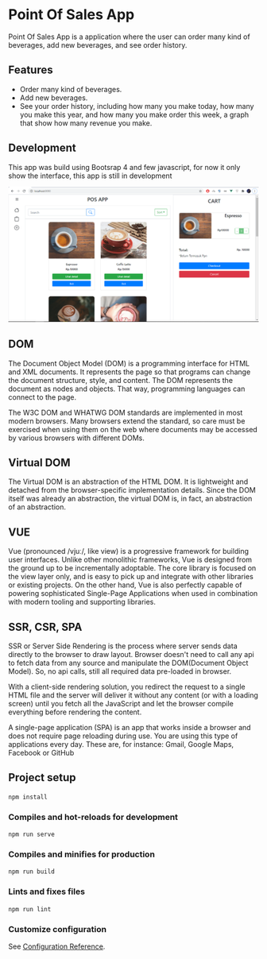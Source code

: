 # Point Of Sales App
Point Of Sales App is a application where the user can order many kind of beverages, add new beverages, and see order history.

## Features
- Order many kind of beverages.
- Add new beverages.
- See your order history, including how many you make today, how many you make this year, and how many you make order this week, a graph that show how many revenue you make.

## Development
This app was build using Bootsrap 4 and few javascript, for now it only show the interface, this app is still in development

![image](https://github.com/syamsanur/PointOfSales/blob/master/src/assets/posapp.png)

## DOM
The Document Object Model (DOM) is a programming interface for HTML and XML documents.
It represents the page so that programs can change the document structure, style, and content.
The DOM represents the document as nodes and objects.
That way, programming languages can connect to the page.

The W3C DOM and WHATWG DOM standards are implemented in most modern browsers.
Many browsers extend the standard, so care must be exercised when using them on the web where documents may be accessed by various browsers with different DOMs.

## Virtual DOM
The Virtual DOM is an abstraction of the HTML DOM. It is lightweight and detached from the browser-specific implementation details. Since the DOM itself was already an abstraction, the virtual DOM is, in fact, an abstraction of an abstraction.

## VUE
Vue (pronounced /vjuː/, like view) is a progressive framework for building user interfaces. Unlike other monolithic frameworks, Vue is designed from the ground up to be incrementally adoptable. The core library is focused on the view layer only, and is easy to pick up and integrate with other libraries or existing projects. On the other hand, Vue is also perfectly capable of powering sophisticated Single-Page Applications when used in combination with modern tooling and supporting libraries.

## SSR, CSR, SPA
SSR or Server Side Rendering is the process where server sends data directly to the browser to draw layout. Browser doesn't need to call any api to fetch data from any source and manipulate the DOM(Document Object Model). So, no api calls, still all required data pre-loaded in browser.

With a client-side rendering solution, you redirect the request to a single HTML file and the server will deliver it without any content (or with a loading screen) until you fetch all the JavaScript and let the browser compile everything before rendering the content.

A single-page application (SPA) is an app that works inside a browser and does not require page reloading during use. You are using this type of applications every day. These are, for instance: Gmail, Google Maps, Facebook or GitHub


## Project setup
```
npm install
```

### Compiles and hot-reloads for development
```
npm run serve
```

### Compiles and minifies for production
```
npm run build
```

### Lints and fixes files
```
npm run lint
```

### Customize configuration
See [Configuration Reference](https://cli.vuejs.org/config/).
